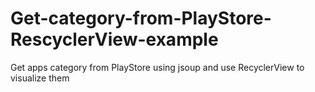# Get-category-from-PlayStore-RescyclerView-example
Get apps category from PlayStore using jsoup and use RecyclerView to visualize them
